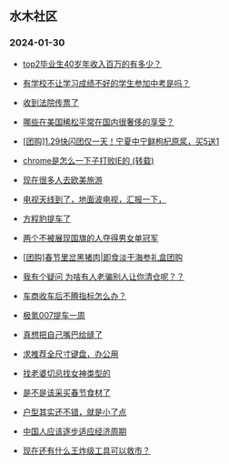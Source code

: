 ## 水木社区 
### 2024-01-30

+ [top2毕业生40岁年收入百万的有多少？](https://www.mysmth.net/nForum/article/FamilyLife/1766588538)

+ [有学校不让学习成绩不好的学生参加中考是吗？](https://www.mysmth.net/nForum/article/PreUnivEdu/144783)

+ [收到法院传票了](https://www.mysmth.net/nForum/article/AutoWorld/1944771892)

+ [哪些在美国稀松平常在国内很奢侈的享受？](https://www.mysmth.net/nForum/article/Oversea/4213553)

+ [[团购]1.29快闪团仅一天！宁夏中宁鲜枸杞原浆，买5送1](https://www.mysmth.net/nForum/article/ADAgent_TG/1316906)

+ [chrome是怎么一下子打败IE的 (转载)](https://www.mysmth.net/nForum/article/ITExpress/2517385)

+ [现在很多人去欧美旅游](https://www.mysmth.net/nForum/article/Travel/975750)

+ [电视天线到了，地面波电视，汇报一下，](https://www.mysmth.net/nForum/article/DigiHome/1258823)

+ [方程豹提车了](https://www.mysmth.net/nForum/article/GreenAuto/1464418)

+ [两个不被展现国旗的人夺得男女单冠军](https://www.mysmth.net/nForum/article/Tennis/1174476)

+ [[团购]春节里岔黑猪肉|即食淡干海参礼盒团购](https://www.mysmth.net/nForum/article/ADAgent_TG/1316933)

+ [我有个疑问 为啥有人老骗别人让你清仓呢？？](https://www.mysmth.net/nForum/article/Stock/10771187)

+ [车商收车后不腾指标怎么办？](https://www.mysmth.net/nForum/article/AutoWorld/1944773109)

+ [极氪007提车一周](https://www.mysmth.net/nForum/article/GreenAuto/1465160)

+ [真想把自己嘴巴给缝了](https://www.mysmth.net/nForum/article/FamilyLife/1766607254)

+ [求推荐全尺寸键盘，办公用](https://www.mysmth.net/nForum/article/CompMarket/544313218)

+ [找老婆切忌找女神类型的](https://www.mysmth.net/nForum/article/Love/6279430)

+ [是不是该采买春节食材了](https://www.mysmth.net/nForum/article/Food/1700938)

+ [户型其实还不错，就是小了点](https://www.mysmth.net/nForum/article/Age/20337215)

+ [中国人应该逐步适应经济周期](https://www.mysmth.net/nForum/article/WorkLife/3499954)

+ [现在还有什么王炸级工具可以救市？](https://www.mysmth.net/nForum/article/Stock/10771406)

